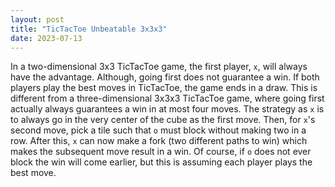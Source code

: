 ```yaml
---
layout: post
title: "TicTacToe Unbeatable 3x3x3"
date: 2023-07-13
---
```


In a two-dimensional 3x3 TicTacToe game, the first player, `x`, will always have the advantage. Although,
going first does not guarantee a win. If both players play the best moves in TicTacToe, the game ends in
a draw. This is different from a three-dimensional 3x3x3 TicTacToe game, where going first actually
always guarantees a win in at most four moves. The strategy as `x` is to always go in the very center
of the cube as the first move. Then, for `x`'s second move, pick a tile such that `o` must block without
making two in a row. After this, `x` can now make a fork (two different paths to win) which makes the subsequent
move result in a win. Of course, if `o` does not ever block the win will come earlier, but this is assuming
each player plays the best move.